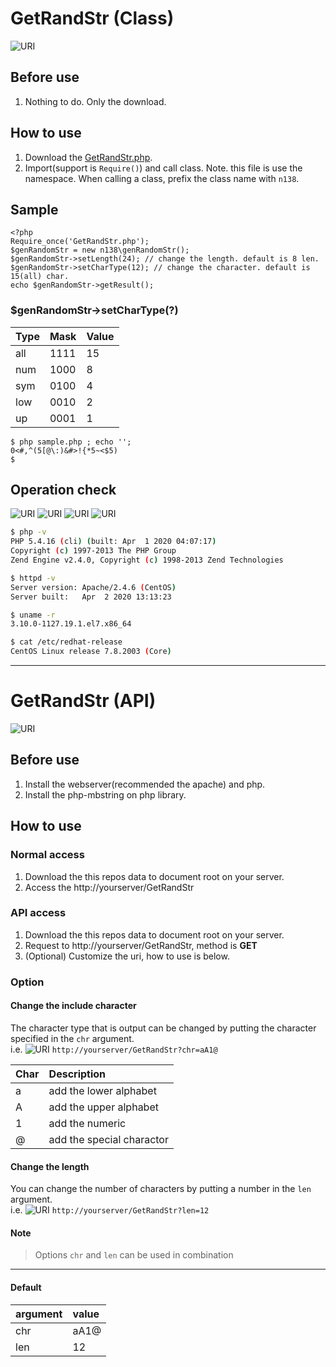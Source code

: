 # GetRandStr (Class)
![URI](http://img.shields.io/badge/state-active-blue.svg?style=flat)

## Before use
1. Nothing to do. Only the download.

## How to use
1. Download the [GetRandStr.php](GetRandStr.php).
1. Import(support is `Require()`) and call class.
   Note. this file is use the namespace.
         When calling a class, prefix the class name with `n138`.

## Sample
```php:sample.php
<?php
Require_once('GetRandStr.php');
$genRandomStr = new n138\genRandomStr();
$genRandomStr->setLength(24); // change the length. default is 8 len.
$genRandomStr->setCharType(12); // change the character. default is 15(all) char.
echo $genRandomStr->getResult();
```

### $genRandomStr->setCharType(?)
| Type | Mask | Value |
| ---- | ---- | ----- |
| all | 1111 | 15 |
| num | 1000 | 8 |
| sym | 0100  | 4 |
| low | 0010 | 2 |
| up | 0001 | 1 |

```bash:sample.php
$ php sample.php ; echo '';
0<#,^(5[@\:)&#>!{*5~<$5)
$
```

## Operation check
![URI](http://img.shields.io/badge/php-5.4.16-yellow.svg?style=flat)
![URI](http://img.shields.io/badge/httpd-Apache/2.4.6-yellow.svg?style=flat)
![URI](http://img.shields.io/badge/Kernel-3.10.0-yellow.svg?style=flat)
![URI](http://img.shields.io/badge/CentOS-Linux%20release%207.8.2003-yellow.svg?style=flat)
```bash
$ php -v
PHP 5.4.16 (cli) (built: Apr  1 2020 04:07:17)
Copyright (c) 1997-2013 The PHP Group
Zend Engine v2.4.0, Copyright (c) 1998-2013 Zend Technologies
```
```bash
$ httpd -v
Server version: Apache/2.4.6 (CentOS)
Server built:   Apr  2 2020 13:13:23
```
```bash
$ uname -r
3.10.0-1127.19.1.el7.x86_64
```
```bash
$ cat /etc/redhat-release
CentOS Linux release 7.8.2003 (Core)
```

---
# GetRandStr (API)
![URI](http://img.shields.io/badge/state-devStop-yellow.svg?style=flat)

## Before use
1. Install the webserver(recommended the apache) and php.
1. Install the php-mbstring on php library.

## How to use
### Normal access
1. Download the this repos data to document root on your server.
1. Access the http://yourserver/GetRandStr

### API access
1. Download the this repos data to document root on your server.
1. Request to http://yourserver/GetRandStr, method is **GET**
1. (Optional) Customize the uri, how to use is below.

### Option
#### Change the include character
The character type that is output can be changed by putting the character specified in the `chr` argument.  
i.e. ![URI](http://img.shields.io/badge/Method-GET-yellow.svg?style=flat) `http://yourserver/GetRandStr?chr=aA1@`  

| Char | Description |
|:---- |:----------- |
| a | add the lower alphabet |
| A | add the upper alphabet |
| 1 | add the numeric |
| @ | add the special charactor |

#### Change the length
You can change the number of characters by putting a number in the `len` argument.  
i.e. ![URI](http://img.shields.io/badge/Method-GET-yellow.svg?style=flat) `http://yourserver/GetRandStr?len=12`  

#### Note
> Options `chr` and `len` can be used in combination

---
#### Default
| argument | value |
|:---- |:----------- |
| chr | aA1@ |
| len | 12 |
